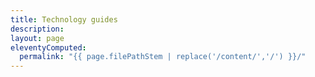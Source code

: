 ```yaml
---
title: Technology guides
description:
layout: page
eleventyComputed:
  permalink: "{{ page.filePathStem | replace('/content/','/') }}/"
---
```

